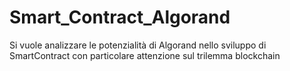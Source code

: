 # Smart_Contract_Algorand
Si vuole analizzare le potenzialità di Algorand nello sviluppo di SmartContract con particolare attenzione sul trilemma blockchain
